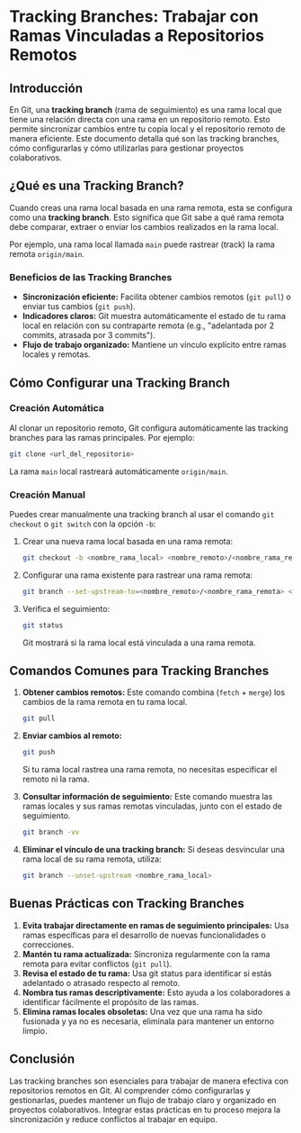 # Tracking Branches: Trabajar con Ramas Vinculadas a Repositorios Remotos

## Introducción
En Git, una **tracking branch** (rama de seguimiento) es una rama local que tiene una relación directa con una rama en un repositorio remoto. Esto permite sincronizar cambios entre tu copia local y el repositorio remoto de manera eficiente. Este documento detalla qué son las tracking branches, cómo configurarlas y cómo utilizarlas para gestionar proyectos colaborativos.

## ¿Qué es una Tracking Branch?

Cuando creas una rama local basada en una rama remota, esta se configura como una **tracking branch**. Esto significa que Git sabe a qué rama remota debe comparar, extraer o enviar los cambios realizados en la rama local.

Por ejemplo, una rama local llamada `main` puede rastrear (track) la rama remota `origin/main`.

### Beneficios de las Tracking Branches

- **Sincronización eficiente:** Facilita obtener cambios remotos (`git pull`) o enviar tus cambios (`git push`).
- **Indicadores claros:** Git muestra automáticamente el estado de tu rama local en relación con su contraparte remota (e.g., "adelantada por 2 commits, atrasada por 3 commits").
- **Flujo de trabajo organizado:** Mantiene un vínculo explícito entre ramas locales y remotas.

## Cómo Configurar una Tracking Branch

### Creación Automática
Al clonar un repositorio remoto, Git configura automáticamente las tracking branches para las ramas principales. Por ejemplo:

```bash
git clone <url_del_repositorio>
```

La rama `main` local rastreará automáticamente `origin/main`.

### Creación Manual

Puedes crear manualmente una tracking branch al usar el comando `git checkout` o `git switch` con la opción `-b`:

1. Crear una nueva rama local basada en una rama remota:
    
    ```bash
    git checkout -b <nombre_rama_local> <nombre_remoto>/<nombre_rama_remota>
    ```

2. Configurar una rama existente para rastrear una rama remota:

    ```bash
    git branch --set-upstream-to=<nombre_remoto>/<nombre_rama_remota> <nombre_rama_local>
    ```

3. Verifica el seguimiento:

    ```bash
    git status
    ```

    Git mostrará si la rama local está vinculada a una rama remota.

## Comandos Comunes para Tracking Branches

1. **Obtener cambios remotos:** Este comando combina (`fetch` + `merge`) los cambios de la rama remota en tu rama local.

    ```bash
    git pull
    ```

2. **Enviar cambios al remoto:** 

    ```bash
    git push
    ```

    Si tu rama local rastrea una rama remota, no necesitas especificar el remoto ni la rama.

3. **Consultar información de seguimiento:** Este comando muestra las ramas locales y sus ramas remotas vinculadas, junto con el estado de seguimiento.

    ```bash
    git branch -vv
    ```

4. **Eliminar el vínculo de una tracking branch:** Si deseas desvincular una rama local de su rama remota, utiliza:

    ```bash
    git branch --unset-upstream <nombre_rama_local>
    ```

## Buenas Prácticas con Tracking Branches
1. **Evita trabajar directamente en ramas de seguimiento principales:** Usa ramas específicas para el desarrollo de nuevas funcionalidades o correcciones.
2. **Mantén tu rama actualizada:** Sincroniza regularmente con la rama remota para evitar conflictos (`git pull`).
3. **Revisa el estado de tu rama:** Usa git status para identificar si estás adelantado o atrasado respecto al remoto.
4. **Nombra tus ramas descriptivamente:** Esto ayuda a los colaboradores a identificar fácilmente el propósito de las ramas.
5. **Elimina ramas locales obsoletas:** Una vez que una rama ha sido fusionada y ya no es necesaria, elimínala para mantener un entorno limpio.

## Conclusión
Las tracking branches son esenciales para trabajar de manera efectiva con repositorios remotos en Git. Al comprender cómo configurarlas y gestionarlas, puedes mantener un flujo de trabajo claro y organizado en proyectos colaborativos. Integrar estas prácticas en tu proceso mejora la sincronización y reduce conflictos al trabajar en equipo.
